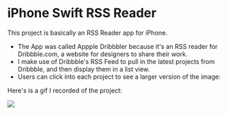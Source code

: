 # iPhone Swift RSS Reader

This project is basically an RSS Reader app for iPhone.

* The App was called Appple Dribbbler because it's an RSS reader for Dribbble.com, a website for designers to share their work.
* I make use of Dribbble's RSS Feed to pull in the latest projects from Dribbble, and then display them in a list view.
* Users can click into each project to see a larger version of the image:

Here's is a gif I recorded of the project:

<img src="http://www.graemefulton.com/content/images/2016/11/giphy.gif)">
